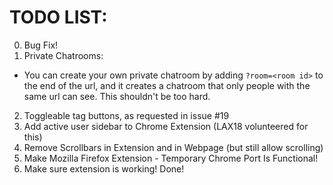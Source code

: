 # TODO LIST:
0. Bug Fix!
1. Private Chatrooms:
- You can create your own private chatroom by adding `?room=<room id>` to the end of the url, and it creates a chatroom that only people with the same url can see. This shouldn't be too hard.
2. Toggleable tag buttons, as requested in issue #19
3. Add active user sidebar to Chrome Extension (LAX18 volunteered for this)
4. Remove Scrollbars in Extension and in Webpage (but still allow scrolling)
5. Make Mozilla Firefox Extension - Temporary Chrome Port Is Functional!
6. Make sure extension is working!  Done!

